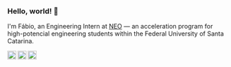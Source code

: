 ### Hello, world! 👋

I'm Fábio, an Engineering Intern at [NEO](https://neo.certi.org.br) — an acceleration program for high-potencial engineering students within the Federal University of Santa Catarina. 

<a href="https://www.linkedin.com/in/mendes-fabio">
  <img align="left" alt="Fábio's LinkedIn" width="20px" src="https://cdn.jsdelivr.net/npm/simple-icons@v3/icons/linkedin.svg" />
</a>
<a href="https://www.instagram.com/fabiomendesafc">
  <img align="left" alt="Fábio's Instagram" width="20px" src="https://cdn.jsdelivr.net/npm/simple-icons@v3/icons/instagram.svg" />
</a>
<a href="https://twitter.com/fabiomendesafc">
  <img align="left" alt="Fábio's Twitter" width="20px" src="https://cdn.jsdelivr.net/npm/simple-icons@v3/icons/twitter.svg" />
</a>

<!--
**mendesfabio/mendesfabio** is a ✨ _special_ ✨ repository because its `README.md` (this file) appears on your GitHub profile.

Here are some ideas to get you started:

- 🔭 I’m currently working on ...
- 🌱 I’m currently learning ...
- 👯 I’m looking to collaborate on ...
- 🤔 I’m looking for help with ...
- 💬 Ask me about ...
- 📫 How to reach me: ...
- 😄 Pronouns: ...
- ⚡ Fun fact: ...
-->

